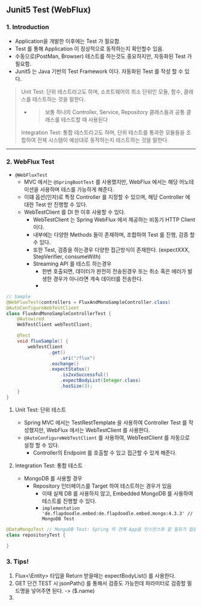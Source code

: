 ## Junit5 Test (WebFlux)

### 1. Introduction
- Application을 개발한 이후에는 Test 가 필요함.
- Test 를 통해 Application 이 정상적으로 동작하는지 확인할수 있음.
- 수동으로(PostMan, Browser) 테스트를 하는것도 중요하지만, 자동화된 Test 가 필요함.
- Junit5 는 Java 기반의 Test Framework 이다. 자동화된 Test 를 작성 할 수 있다.

> Unit Test: 단위 테스트라고도 하며, 소프트웨어의 최소 단위인 모듈, 함수, 클래스를 테스트하는 것을 말한다. <br/>
>- > 보통 하나의 Controller, Service, Repository 클래스들과 공통 클래스를 테스트할 때 사용된다 <br/>
> 
>Integration Test: 통합 테스트라고도 하며, 단위 테스트를 통과한 모듈들을 조합하여 전체 시스템이 예상대로 동작하는지 테스트하는 것을 말한다.

--- 

### 2. WebFlux Test
- ```@WebFluxTest```
  - MVC 에서는 ```@SpringBootTest``` 를 사용했지만, WebFlux 에서는 해당 어노테이션을 사용하며 테스를 가능하게 해준다.
  - 이떄 옵션(인자)로 특정 Controller 를 지정할 수 있으며, 해당 Controller 에 대한 Test 만 진행할 수 있다.
  - WebTestClient 를 DI 한 이후 사용할 수 있다.
    - WebTestClient 는 Spring WebFlux 에서 제공하는 비동기 HTTP Client 이다.
    - 내부에는 다양한 Methods 들이 존재하며, 조합하여 Test 를 진행, 검증 할 수 있다.
    - 또한 Test, 검증을 하는경우 다양한 접근방식이 존재한다. (expectXXX, StepVerifier, consumeWith)
    - Streaming API 를 테스트 하는경우
      - 한번 호출되면, 데이터가 완전히 전송된경우 또는 취소 혹은 에러가 발생한 경우가 아니라면 계속 데이터를 전송한다.
      - 

```java
// Sample
@WebFluxTest(controllers = FluxAndMonoSampleController.class)
@AutoConfigureWebTestClient 
class FluxAndMonoSampleControllerTest {
    @Autowired
    WebTestClient webTestClient;

    @Test
    void fluxSample() {
        webTestClient
                .get()
                    .uri("/flux")
                .exchange()
                .expectStatus()
                    .is2xxSuccessful()
                    .expectBodyList(Integer.class)
                    .hasSize(3);
    }
}
```


1. Unit Test: 단위 테스트
   - Spring MVC 에서는 TestRestTemplate 을 사용하여 Controller Test 를 작성했지만, WebFlux 에서는 WebTestClient 를 사용한다.
   - ```@AutoConfigureWebTestClient``` 를 사용하여, WebTestClient 를 자동으로 설정 할 수 있다.
     - Controller의 Endpoint 를 호출할 수 있고 접근할 수 있게 해준다.

2. Integration Test: 통합 테스트
   - MongoDB 를 사용할 경우 
     - Repository 인터페이스를 Target 하여 테스트하는 경우가 있음
       - 이때 실제 DB 를 사용하지 않고, Embedded MongoDB 를 사용하여 테스트를 진행할 수 있다.
       - ```implementation 'de.flapdoodle.embed:de.flapdoodle.embed.mongo:4.3.3' // MongoDB Test```

```Java
@DataMongoTest // MongoDB Test: Spring 의 전체 App을 인스턴스화 할 필요가 없음.
class repositoryTest {
    
}
```

### 3. Tips! 

1. Flux<\Entity> 타입을 Return 받을때는 expectBodyList() 를 사용한다.
2. GET 단건 TEST 시 jsonPath() 를 통해서 검증도 가능한데 파라미터로 검증할 필드명을 넣어주면 된다. -> ($.name)
3. 